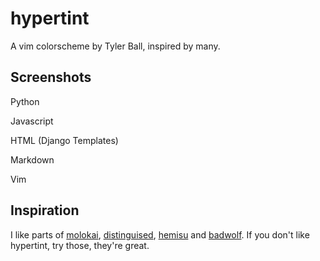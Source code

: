 hypertint
=========

A vim colorscheme by Tyler Ball, inspired by many.

Screenshots
-----------

Python

Javascript

HTML (Django Templates)

Markdown

Vim

Inspiration
-----------

I like parts of [molokai][molokai], [distinguised][distinguished],
[hemisu][hemisu] and [badwolf][badwolf]. If you don't like hypertint, try
those, they're great.

[molokai]:https://github.com/tomasr/molokai
[distinguished]:https://github.com/Lokaltog/vim-distinguished
[hemisu]:http://noahfrederick.com/vim-color-scheme-hemisu/
[badwolf]:https://github.com/sjl/badwolf
